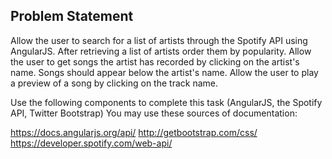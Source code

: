 Problem Statement
---
Allow the user to search for a list of artists through the Spotify API using AngularJS.
After retrieving a list of artists order them by popularity.
Allow the user to get songs the artist has recorded by clicking on the artist's name.  Songs should appear below the artist's name.
Allow the user to play a preview of a song by clicking on the track name.

Use the following components to complete this task (AngularJS, the Spotify API, Twitter Bootstrap)
You may use these sources of documentation:

https://docs.angularjs.org/api/
http://getbootstrap.com/css/
https://developer.spotify.com/web-api/
